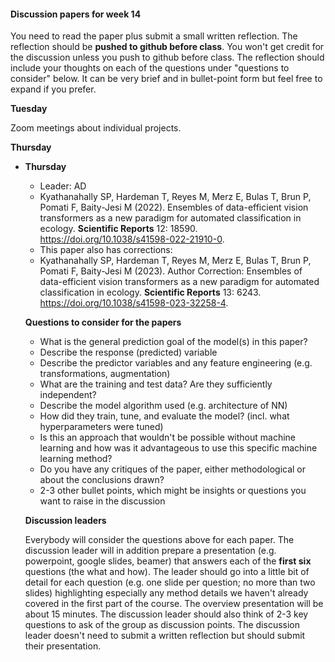 

#### Discussion papers for week 14

You need to read the paper plus submit a small written reflection. The reflection should be **pushed to github before class**.  You won't get credit for the discussion unless you push to github before class. The reflection should include your thoughts on each of the questions under "questions to consider" below. It can be very brief and in bullet-point form but feel free to expand if you prefer.



**Tuesday**

Zoom meetings about individual projects.



**Thursday**

* **Thursday**

  * Leader: AD
  * Kyathanahally SP, Hardeman T, Reyes M, Merz E, Bulas T, Brun P, Pomati F, Baity-Jesi M (2022). Ensembles of data-efficient vision transformers as a new paradigm for automated classification in ecology. **Scientific Reports** 12: 18590. https://doi.org/10.1038/s41598-022-21910-0.
  * This paper also has corrections:
  * Kyathanahally SP, Hardeman T, Reyes M, Merz E, Bulas T, Brun P, Pomati F, Baity-Jesi M (2023). Author Correction: Ensembles of data-efficient vision transformers as a new paradigm for automated classification in ecology. **Scientific Reports** 13: 6243. https://doi.org/10.1038/s41598-023-32258-4.

  

  **Questions to consider for the papers**

    * What is the general prediction goal of the model(s) in this paper?
    * Describe the response (predicted) variable
    * Describe the predictor variables and any feature engineering (e.g. transformations, augmentation)
    * What are the training and test data? Are they sufficiently independent?
    * Describe the model algorithm used (e.g. architecture of NN)
    * How did they train, tune, and evaluate the model? (incl. what hyperparameters were tuned)
    * Is this an approach that wouldn't be possible without machine learning and how was it advantageous to use this specific machine learning method?
    * Do you have any critiques of the paper, either methodological or about the conclusions drawn?
    * 2-3 other bullet points, which might be insights or questions you want to raise in the discussion

  

  **Discussion leaders**

  Everybody will consider the questions above for each paper. The discussion leader will in addition prepare a presentation (e.g. powerpoint, google slides, beamer) that answers each of the **first six** questions (the what and how). The leader should go into a little bit of detail for each question (e.g. one slide per question; no more than two slides) highlighting especially any method details we haven't already covered in the first part of the course.  The overview presentation will be about 15 minutes. The discussion leader should also think of 2-3 key questions to ask of the group as discussion points. The discussion leader doesn't need to submit a written reflection but should submit their presentation.
